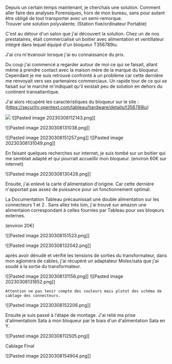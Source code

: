 Depuis un certain temps maintenant, je cherchais une solution. Comment aller faire des analyses Forensiques, hors de mon bureau, sans pour autant être obligé de tout transporter avec un semi-remorque.       
Trouver une solution polyvalente. (Station fixe/ordinateur Portable)

C'est au détour d'un salon que j'ai découvert la solution. Chez un de nos prestataires, était commercialisé un boitier avec alimentation et ventillateur intégré dans lequel équipé d'un bloqueur T356789iu.                 

J'ai cru m'évanouir lorsque j'ai eu connaissance du prix. 


Du coup j'ai commencé a regarder autour de moi ce qui se faisait, allant même à prendre contact avec  la maison mère de la marque du bloqueur. Cependant je me suis retrouvé confronté à un problème car cette dernière me renvoyait vers ses partenaires commerciaux. 
Un rapide tour de ce qui se faisait sur le marché m'indiquait qu'il existait peu de solution en dehors du continent transatlantique. 

J'ai alors récupéré les caractéristiques du bloqueur sur le site : (https://security.opentext.com/tableau/hardware/details/t356789iu)

<img src="../20230308112143.png"/>
![[Pasted image 20230308112143.png]]



![[Pasted image 20230308131038.png]]

![[Pasted image 20230308151257.png]]
![[Pasted image 20230308131049.png]]


En faisant quelques recherches sur internet, je suis tombé sur un boitier qui me semblait adapté et qui pourrait accueillir mon bloqueur. 
(environ 60€ sur internet)

![[Pasted image 20230308130428.png]]

Ensuite, j'ai enlevé la carte d'alimentation d'origine. Car cette dernière n'apportait pas assez de puissance pour un fonctionnement optimal.

La Documentation Tableau précaunissait une double alimentation sur les connecteurs 1 et 2 .  Sans allez très loin, j'ai trouvé sur amazon une alimentaion correspondant à celles fournies par Tableau pour ses bloqeurs externes.

(environ 20€)

![[Pasted image 20230308151523.png]]



![[Pasted image 20230308132042.png]]




après avoir dénudé et vérifié les tensions de sorties du transformateur, dans mon agloméra de cables, j'ai récupèré un adaptateur Molex/sata que j'ai soudé à la sortie du transformateur. 

![[Pasted image 20230308131156.png]]
![[Pasted image 20230308131852.png]]

```
Attention ne pas tenir compte des couleurs mais plutot des schéma de cablage des connecteurs. 
```

![[Pasted image 20230308152206.png]]

Ensuite je suis passé à l'étape de montage. 
J'ai relié ma prise d'alimentatioin Sata à mon bloqueur par le biais d'un  d'alimentation Sata en Y. 


![[Pasted image 20230308112505.png]]



Cablage Final 

![[Pasted image 20230308154904.png]]













